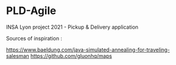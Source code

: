 # PLD-Agile
INSA Lyon project 2021 - Pickup &amp; Delivery application

Sources of inspiration :

https://www.baeldung.com/java-simulated-annealing-for-traveling-salesman
https://github.com/gluonhq/maps
